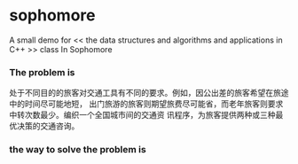 # sophomore
A small demo for  << the data structures and algorithms and applications in C++ >> class In Sophomore

### The problem is

处于不同目的的旅客对交通工具有不同的要求。例如，因公出差的旅客希望在旅途中的时间尽可能地短，
出门旅游的旅客则期望旅费尽可能省，而老年旅客则要求中转次数最少。编织一个全国城市间的交通资
讯程序，为旅客提供两种或三种最优决策的交通咨询。

### the way to solve the problem is
